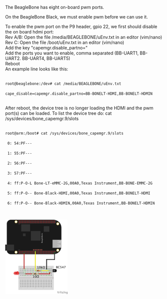The BeagleBone has eight on-board pwm ports.

On the BeagleBone Black, we must enable pwm before we can use it.

To enable the pwm port on the P9 header, gpio 22, we first should disable the on board hdmi port:<br>
Rev A/B: Open the file /media/BEAGLEBONE/uEnv.txt in an editor (vim/nano)<br>
Rev C: Open the file /boot/uEnv.txt in an editor (vim/nano)<br>
Add the key "capemgr.disable_partno="<br>
Add the ports you want to enable, comma separated (BB-UART1, BB-UART2. BB-UART4, BB-UART5)<br>
Reboot<br>
An example line looks like this:<br>
<pre><code>
root@beaglebone:/dev# cat /media/BEAGLEBONE/uEnv.txt<br>
cape_disable=capemgr.disable_partno=BB-BONELT-HDMI,BB-BONELT-HDMIN<br>
</code></pre>

After reboot, the device tree is no longer loading the HDMI and the pwm port(s) can be loaded. To list the device tree do:
cat /sys/devices/bone_capemgr.9/slots

<pre><code>
root@arm:/boot# cat /sys/devices/bone_capemgr.9/slots<br>
 0: 54:PF--- <br>
 1: 55:PF--- <br>
 2: 56:PF--- <br>
 3: 57:PF--- <br>
 4: ff:P-O-L Bone-LT-eMMC-2G,00A0,Texas Instrument,BB-BONE-EMMC-2G<br>
 5: ff:P-O-- Bone-Black-HDMI,00A0,Texas Instrument,BB-BONELT-HDMI<br>
 6: ff:P-O-- Bone-Black-HDMIN,00A0,Texas Instrument,BB-BONELT-HDMIN<br>
 </code></pre>
 <img src="pwm_led.png" width="200px"><br>
